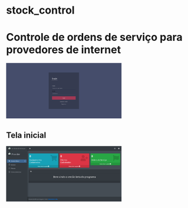 # stock_control
# Controle de ordens de serviço para provedores de internet


<img height="150" src="https://github.com/victor-0324/stock_control/blob/master/src/static/images/Screenshot%202022-06-04%20at%2008-35-58%20Login.png"/>

## Tela inicial 

<img height="150" src="https://github.com/victor-0324/stock_control/blob/master/src/static/images/Screenshot 2022-06-13 at 13-15-21 Controle de Estoque.png"/>

